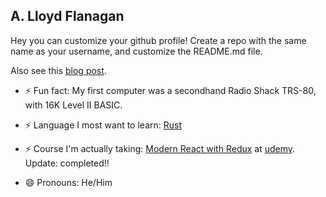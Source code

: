 ## A. Lloyd Flanagan

Hey you can customize your github profile! Create a repo with the same name as your username, and customize the README.md file.

Also see this [blog post](https://www.aboutmonica.com/blog/how-to-create-a-github-profile-readme).

<!--
**alflanagan/alflanagan** is a ✨ _special_ ✨ repository because its `README.md` (this file) appears on your GitHub profile.

Here are some ideas to get you started:

- 🔭 I’m currently working on ...
- 🌱 I’m currently learning ...
- 👯 I’m looking to collaborate on ...
- 🤔 I’m looking for help with ...
- 💬 Ask me about ...
- 📫 How to reach me: ...
- 😄 Pronouns: ...
- ⚡ Fun fact: ...
-->
- ⚡ Fun fact: My first computer was a secondhand Radio Shack TRS-80, with 16K Level II BASIC.
- ⚡ Language I most want to learn: [Rust](https://rust-lang.org)
- ⚡ Course I'm actually taking: [Modern React with Redux](https://www.udemy.com/share/101WcYB0oYeVhaRH4=/) at [udemy](https://www.udemy.com). Update: completed!!

- 😄 Pronouns: He/Him
